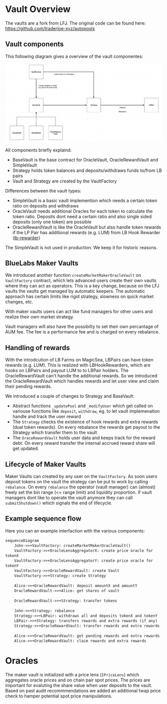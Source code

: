 # Vault Overview

The vaults are a fork from LFJ. The original code can be found here: https://github.com/traderjoe-xyz/autopools

## Vault components
This following diagram gives a overview of the vault componentes:

![Vault Components](img/overview.png)

All components briefly explaind:
- BaseVault is the base contract for OracleVault, OracleRewardVault and SimpleVault
- Strategy holds token balances and deposits/withdraws funds to/from LB pairs
- Vault and Strategy are created by the VaultFactory

Differences between the vault types:
- SimpleVault is a basic vault implemention which needs a certain token ratio on deposits and withdraws
- OracleVault needs additional Oracles for each token to calculate the token ratio. Deposits dont need a certain ratio and also single sided deposits (only one token) are possible
- OracleRewardVault is like the OracleVault but also handle token rewards if the LP Pair has additional rewards (e.g. LUM) from LB Hook Rewarder ([lb-rewarder](https://github.com/MagicSea-Finance/lb-rewarder))

The SimpleVault is not used in production. We keep it for historic reasons.

## BlueLabs Maker Vaults

We introduced another function `createMarketMakerOracleVault` on `VaultFactory` contract, which lets advanced users create their own vaults where they can act as operators. This is a key change, because on the LFJ vaults the vaults get managed by automatic keepers. The automatic approach has certain limits like rigid strategy, slowness on quick market changes, etc.

With maker vaults users can act like fund managers for other users and realize their own market strategy.

Vault managers will also have the possibilty to set their own percantage of AUM fee. The fee is a performance fee and is charged on every rebalance. 


## Handling of rewards

With the introdcution of LB Farms on MagicSea, LBPairs can have token rewards (e.g. LUM). This is realized with LBHookRewarders, which are hooks on LBPairs and payout LUM to to LBPair holders. 
The OracleRewardVault can't handle the additional rewards. So we introduced the OracleRewardVault which handles rewards and let user view and claim their pending rewards.

We introduced a couple of changes to Strategy and BaseVault:

- Abstract functions `_updatePool` and `_modifyUser` which get called on variouse functions like `deposit`, `withdraw`, eg. to let vault implemenation handle and track the user reward
- The `Strategy` checks the existence of hook rewards and extra rewards (dual token rewards). On every rebalance the rewards get payout to the Strategy which transfer them to the vault
- The `OraceRewardVault` holds user data and keeps track for the reward debt. On every reward transfer the internal accrued reward share will get updated.

## Lifecycle of Maker Vaults

Maker Vaults can created by any user on the `VaultFactory`. As soon users deposit tokens on the vault the strategy can be put to work by calling `rebalance`. On every `rebalance` the operator (vault manager) can (almost) freely set the bin range (<= range limit) and liquidity proportion. 
If vault managers dont like to operate the vault anymore they can call `submitShutdown()` which signals the end of lifecycle. 

## Example sequence flow

Here you can an example interfaction with the various components:

```mermaid
sequenceDiagram
    John->>+VaultFactory: createMarketMakerOracleVault()
    VaultFactory->>+OracleLensAggregatorX: create price oracle for tokenX
    VaultFactory->>+OracleLensAggregatorY: create price oracle for tokenY
    VaultFactory->>+OracleRewardVault: create Vault
    VaultFactory->>+Strategy: create Strategy

    Alice->>+OracleRewardVault: deposit amountX and amountY
    OracleRewardVault->>+Alice: get shares of vault

    OracleRewardVault->>+Strategy: transfer tokens

    John->>+Strategy: rebalance
    Strategy->>+LBPair: withdraws all and deposits tokenX and tokenY
    LBPair->>+Strategy: transfers rewards and extra rewards (if any)
    Strategy->>+OracleRewardVault: transfer rewards and extra rewards

    Alice->>+OracleRewardVault: get pending rewards and extra rewards
    Alice->>+OracleRewardVault: claim rewards and extra rewards
```

# Oracles

The maker vault is initialized with a price lens (`IPriceLens`) which aggregates oracle prices and on chain pair spot prices. The prices are important for evaluting the share value when user deposits to the vault.
Based on past audit recommmendations we added an additional twap price check to hamper potential spot price manipulations.
